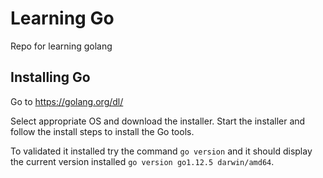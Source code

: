 # Learning Go
Repo for learning golang

## Installing Go
Go to https://golang.org/dl/

Select appropriate OS and download the installer.
Start the installer and follow the install steps to install the Go tools.

To validated it installed try the command `go version`
and it should display the current version installed `go version go1.12.5 darwin/amd64`.